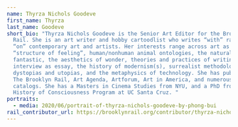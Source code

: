 ```yaml
---
name: Thyrza Nichols Goodeve
first_name: Thyrza
last_name: Goodeve
short_bio: "Thyrza Nichols Goodeve is the Senior Art Editor for the Brooklyn
  Rail. She is an art writer and hobby cartoodlist who writes “with” rather than
  “on” contemporary art and artists. Her interests range across art as a
  “structure of feeling”, human/nonhuman animal ontologies, the natural
  fantastic, the aesthetics of wonder, theories and practices of writing, the
  interview as essay, the history of modernism(s), surrealist methodologies,
  dystopias and utopias, and the metaphysics of technology. She has published in
  The Brooklyn Rail, Art Agenda, Artforum, Art in America, and numerous artist’s
  catalogs. She has a Masters in Cinema Studies from NYU, and a PhD from The
  History of Consciousness Program at UC Santa Cruz. "
portraits:
  - media: 2020/06/portrait-of-thyrza-nichols-goodeve-by-phong-bui
rail_contributor_url: https://brooklynrail.org/contributor/thyrza-nichols-goodeve
---
```

